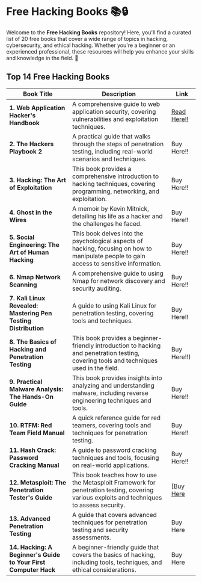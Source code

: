 # Free Hacking Books 📚🔒

Welcome to the **Free Hacking Books** repository! Here, you'll find a curated list of 20 free books that cover a wide range of topics in hacking, cybersecurity, and ethical hacking. Whether you're a beginner or an experienced professional, these resources will help you enhance your skills and knowledge in the field. 🚀

## Top 1️4️ Free Hacking Books

| Book Title | Description | Link |
|------------|-------------|------|
| **1. Web Application Hacker's Handbook** | A comprehensive guide to web application security, covering vulnerabilities and exploitation techniques. | [Read Here!!]([url](https://edu.anarcho-copy.org/Against%20Security%20-%20Self%20Security/Dafydd%20Stuttard,%20Marcus%20Pinto%20-%20The%20web%20application%20hacker's%20handbook_%20finding%20and%20exploiting%20security%20flaws-Wiley%20(2011).pdf)) | [Buy Here!!]([url](https://www.amazon.in/Web-Application-Hackers-Handbook-Exploiting-ebook/dp/B005LVQA9S)) |
| **2. The Hackers Playbook 2** | A practical guide that walks through the steps of penetration testing, including real-world scenarios and techniques. | Buy Here!! |
| **3. Hacking: The Art of Exploitation** | This book provides a comprehensive introduction to hacking techniques, covering programming, networking, and exploitation. | Buy Here!! |
| **4. Ghost in the Wires** | A memoir by Kevin Mitnick, detailing his life as a hacker and the challenges he faced. | Buy Here!! |
| **5. Social Engineering: The Art of Human Hacking** | This book delves into the psychological aspects of hacking, focusing on how to manipulate people to gain access to sensitive information. | Buy Here!! |
| **6. Nmap Network Scanning** | A comprehensive guide to using Nmap for network discovery and security auditing. | Buy Here!! |
| **7. Kali Linux Revealed: Mastering Pen Testing Distribution** | A guide to using Kali Linux for penetration testing, covering tools and techniques. | Buy Here!! |
| **8. The Basics of Hacking and Penetration Testing** | This book provides a beginner-friendly introduction to hacking and penetration testing, covering tools and techniques used in the field. | Buy Here!!) |
| **9. Practical Malware Analysis: The Hands-On Guide** | This book provides insights into analyzing and understanding malware, including reverse engineering techniques and tools. | Buy Here!! |
| **10. RTFM: Red Team Field Manual** | A quick reference guide for red teamers, covering tools and techniques for penetration testing. | Buy Here!! |
| **11. Hash Crack: Password Cracking Manual** | A guide to password cracking techniques and tools, focusing on real-world applications. | Buy Here!! |
| **12. Metasploit: The Penetration Tester's Guide** | This book teaches how to use the Metasploit Framework for penetration testing, covering various exploits and techniques to assess security. | [Buy [Here](url) |
| **13. Advanced Penetration Testing** | A guide that covers advanced techniques for penetration testing and security assessments. | Buy Here |
| **14. Hacking: A Beginner's Guide to Your First Computer Hack** | A beginner-friendly guide that covers the basics of hacking, including tools, techniques, and ethical considerations. | Buy Here |

